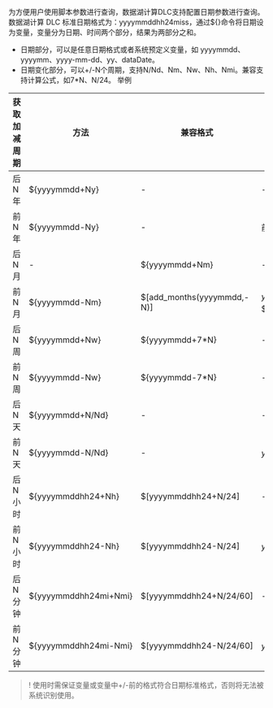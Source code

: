 ﻿为方便用户使用脚本参数进行查询，数据湖计算DLC支持配置日期参数进行查询。
数据湖计算 DLC 标准日期格式为：yyyymmddhh24miss，通过${}命令将日期设为变量，变量分为日期、时间两个部分，结果为两部分之和。
- 日期部分，可以是任意日期格式或者系统预定义变量，如 yyyymmdd、yyyymm、yyyy-mm-dd、yy、dataDate。
- 日期变化部分，可以+/-N个周期，支持N/Nd、Nm、Nw、Nh、Nmi。兼容支持计算公式，如7*N、N/24。
举例

| 获取加减周期 | 方法 | 兼容格式 |举例| 
|---------|---------|---------|---------|
| 后 N 年	| ${yyyymmdd+Ny}|-| -| 
| 前 N 年	| ${yyyymmdd-Ny}	| -	| 前一年：${yyyymmdd-12m}：20190920| 
| 后 N 月	| -| ${yyyymmdd+Nm}	| -| $[add_months(yyyymmdd,N)]	| -| 
| 前 N 月	| ${yyyymmdd-Nm}	| $[add_months(yyyymmdd,-N)]	| <nobr>${yyyymmdd-1m}：20200820<br>${yyyymm}：202009<br>${dataDate-1m}：20200820| 
| 后 N 周	| ${yyyymmdd+Nw}	| ${yyyymmdd+7*N}	| -| 
| 前 N 周| 	${yyyymmdd-Nw}	| ${yyyymmdd-7*N}	| -| 
| 后 N 天| 	${yyyymmdd+N/Nd}	| 	-| -| 
| 前 N 天	| ${yyyymmdd-N/Nd}		| -| ${yyyymmdd-1}、${dataDate-1}| 
| 后 N 小时	| ${yyyymmddhh24+Nh}	| $[yyyymmddhh24+N/24]	| -| 
| 前 N 小时	| ${yyyymmddhh24-Nh}	| $[yyyymmddhh24-N/24]	| <nobr>${yyyymmddhh24-1h}：2020092014<br>${dataDate-1h}： 2020092014| 
| 后 N 分钟	| ${yyyymmddhh24mi+Nmi}	| $[yyyymmddhh24+N/24/60]	| -| 
| 前 N 分钟	| ${yyyymmddhh24mi-Nmi}	| $[yyyymmddhh24-N/24/60]| 	${yyyymmddhh24mi-10mi}、${dataDate-10mi}| 

>! 使用时需保证变量或变量中+/-前的格式符合日期标准格式，否则将无法被系统识别使用。
